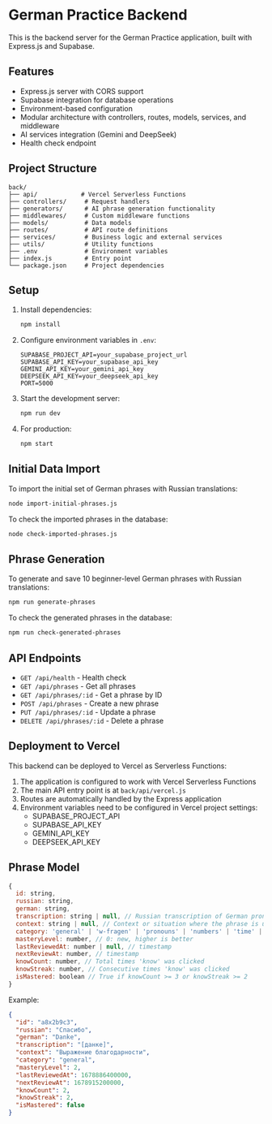 # German Practice Backend

This is the backend server for the German Practice application, built with Express.js and Supabase.

## Features

- Express.js server with CORS support
- Supabase integration for database operations
- Environment-based configuration
- Modular architecture with controllers, routes, models, services, and middleware
- AI services integration (Gemini and DeepSeek)
- Health check endpoint

## Project Structure

```
back/
├── api/            # Vercel Serverless Functions
├── controllers/     # Request handlers
├── generators/      # AI phrase generation functionality
├── middlewares/     # Custom middleware functions
├── models/          # Data models
├── routes/          # API route definitions
├── services/        # Business logic and external services
├── utils/           # Utility functions
├── .env             # Environment variables
├── index.js         # Entry point
└── package.json     # Project dependencies
```

## Setup

1. Install dependencies:
   ```bash
   npm install
   ```

2. Configure environment variables in `.env`:
   ```
   SUPABASE_PROJECT_API=your_supabase_project_url
   SUPABASE_API_KEY=your_supabase_api_key
   GEMINI_API_KEY=your_gemini_api_key
   DEEPSEEK_API_KEY=your_deepseek_api_key
   PORT=5000
   ```

3. Start the development server:
   ```bash
   npm run dev
   ```

4. For production:
   ```bash
   npm start
   ```

## Initial Data Import

To import the initial set of German phrases with Russian translations:

```bash
node import-initial-phrases.js
```

To check the imported phrases in the database:

```bash
node check-imported-phrases.js
```

## Phrase Generation

To generate and save 10 beginner-level German phrases with Russian translations:

```bash
npm run generate-phrases
```

To check the generated phrases in the database:

```bash
npm run check-generated-phrases
```

## API Endpoints

- `GET /api/health` - Health check
- `GET /api/phrases` - Get all phrases
- `GET /api/phrases/:id` - Get a phrase by ID
- `POST /api/phrases` - Create a new phrase
- `PUT /api/phrases/:id` - Update a phrase
- `DELETE /api/phrases/:id` - Delete a phrase

## Deployment to Vercel

This backend can be deployed to Vercel as Serverless Functions:

1. The application is configured to work with Vercel Serverless Functions
2. The main API entry point is at `back/api/vercel.js`
3. Routes are automatically handled by the Express application
4. Environment variables need to be configured in Vercel project settings:
   - SUPABASE_PROJECT_API
   - SUPABASE_API_KEY
   - GEMINI_API_KEY
   - DEEPSEEK_API_KEY

## Phrase Model

```javascript
{
  id: string,
  russian: string,
  german: string,
  transcription: string | null, // Russian transcription of German pronunciation
  context: string | null, // Context or situation where the phrase is used
  category: 'general' | 'w-fragen' | 'pronouns' | 'numbers' | 'time' | 'money' | 'calendar' | 'holidays',
  masteryLevel: number, // 0: new, higher is better
  lastReviewedAt: number | null, // timestamp
  nextReviewAt: number, // timestamp
  knowCount: number, // Total times 'know' was clicked
  knowStreak: number, // Consecutive times 'know' was clicked
  isMastered: boolean // True if knowCount >= 3 or knowStreak >= 2
}
```

Example:
```json
{
  "id": "a8x2b9c3",
  "russian": "Спасибо",
  "german": "Danke",
  "transcription": "[данке]",
  "context": "Выражение благодарности",
  "category": "general",
  "masteryLevel": 2,
  "lastReviewedAt": 1678886400000,
  "nextReviewAt": 1678915200000,
  "knowCount": 2,
  "knowStreak": 2,
  "isMastered": false
}
```